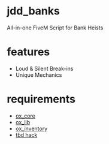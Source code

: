 # jdd_banks
All-in-one FiveM Script for Bank Heists

# features
- Loud & Silent Break-ins
- Unique Mechanics

# requirements
- [ox_core](https://github.com/overextended/ox_core)
- [ox_lib](https://github.com/overextended/ox_lib)
- [ox_inventory](https://github.com/overextended/ox_inventory)
- [tbd hack](#)
